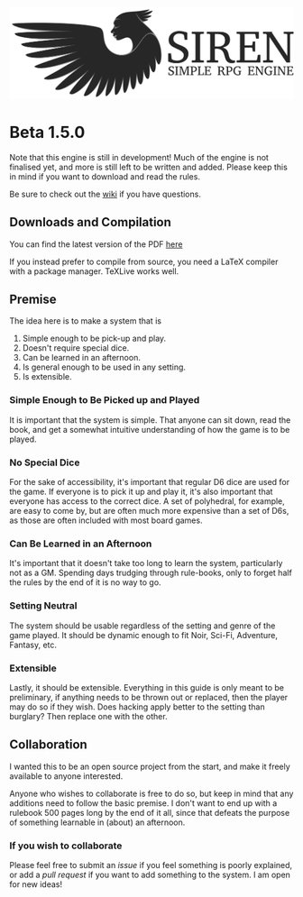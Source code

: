 ![Logo](https://github.com/ElectricCoffee/SirenRPG/blob/master/src/graphics/svg-logo.png)
# Beta 1.5.0

Note that this engine is still in development! Much of the engine is not finalised yet, and more is still left to be written and added. Please keep this in mind if you want to download and read the rules.

Be sure to check out the [wiki](https://github.com/ElectricCoffee/SirenRPG/wiki) if you have questions.

## Downloads and Compilation
You can find the latest version of the PDF [here](https://github.com/ElectricCoffee/SirenRPG/releases)

If you instead prefer to compile from source, you need a LaTeX compiler with a package manager. TeXLive works well.

## Premise
The idea here is to make a system that is
1. Simple enough to be pick-up and play.
2. Doesn't require special dice.
3. Can be learned in an afternoon.
4. Is general enough to be used in any setting.
5. Is extensible.

### Simple Enough to Be Picked up and Played
It is important that the system is simple. That anyone can sit down, read the book, and get a somewhat intuitive understanding of how the game is to be played.

### No Special Dice
For the sake of accessibility, it's important that regular D6 dice are used for the game.
If everyone is to pick it up and play it, it's also important that everyone has access to the correct dice.
A set of polyhedral, for example, are easy to come by, but are often much more expensive than a set of D6s, as those are often included with most board games.

### Can Be Learned in an Afternoon
It's important that it doesn't take too long to learn the system, particularly not as a GM.
Spending days trudging through rule-books, only to forget half the rules by the end of it is no way to go.

### Setting Neutral
The system should be usable regardless of the setting and genre of the game played.
It should be dynamic enough to fit Noir, Sci-Fi, Adventure, Fantasy, etc.

### Extensible
Lastly, it should be extensible. 
Everything in this guide is only meant to be preliminary, if anything needs to be thrown out or replaced, then the player may do so if they wish. 
Does hacking apply better to the setting than burglary? 
Then replace one with the other.

## Collaboration
I wanted this to be an open source project from the start, and make it freely available to anyone interested.
  
Anyone who wishes to collaborate is free to do so, but keep in mind that any additions need to follow the basic premise.
I don't want to end up with a rulebook 500 pages long by the end of it all, since that defeats the purpose of something learnable in (about) an afternoon.

### If you wish to collaborate
Please feel free to submit an _issue_ if you feel something is poorly explained, or add a _pull request_ if you want to add something to the system.
I am open for new ideas!
